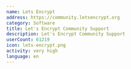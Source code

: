 ```yaml
---
name: Lets Encrypt
address: https://community.letsencrypt.org
category: Software
title: Let's Encrypt Community Support
description: Let's Encrypt Community Support
userCount: 61219
icon: lets-encrypt.png
activity: very high
language: en
---
```


